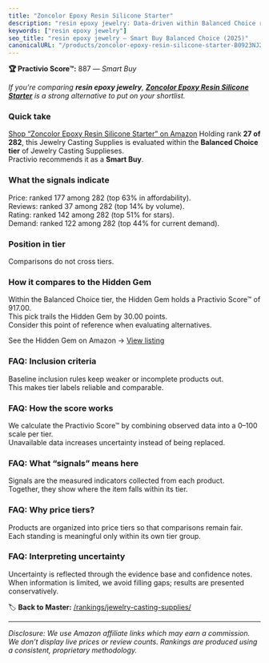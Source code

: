 ```yaml
---
title: "Zoncolor Epoxy Resin Silicone Starter"
description: "resin epoxy jewelry: Data-driven within Balanced Choice ranking using the Practivio Score™. Positioned by quality, value, demand, findability, momentum."
keywords: ["resin epoxy jewelry"]
seo_title: "resin epoxy jewelry — Smart Buy Balanced Choice (2025)"
canonicalURL: "/products/zoncolor-epoxy-resin-silicone-starter-B0923NJ2YM/"
---
```


**🏆 Practivio Score™:** 887 — _Smart Buy_


*If you're comparing **resin epoxy jewelry**, **[Zoncolor Epoxy Resin Silicone Starter](https://www.amazon.com/dp/B0923NJ2YM?tag=practivio-20)** is a strong alternative to put on your shortlist.*
### Quick take
[Shop “Zoncolor Epoxy Resin Silicone Starter” on Amazon](https://www.amazon.com/dp/B0923NJ2YM?tag=practivio-20)
Holding rank **27 of 282**, this Jewelry Casting Supplies is evaluated within the **Balanced Choice tier** of Jewelry Casting Supplieses.  
Practivio recommends it as a **Smart Buy**.

### What the signals indicate
Price: ranked 177 among 282 (top 63% in affordability).  
Reviews: ranked 37 among 282 (top 14% by volume).  
Rating: ranked 142 among 282 (top 51% for stars).  
Demand: ranked 122 among 282 (top 44% for current demand).

### Position in tier
Comparisons do not cross tiers.

### How it compares to the Hidden Gem
Within the Balanced Choice tier, the Hidden Gem holds a Practivio Score™ of 917.00.  
This pick trails the Hidden Gem by 30.00 points.  
Consider this point of reference when evaluating alternatives.  

See the Hidden Gem on Amazon → [View listing](https://www.amazon.com/dp/B078WP879G?tag=practivio-20)

### FAQ: Inclusion criteria
Baseline inclusion rules keep weaker or incomplete products out.  
This makes tier labels reliable and comparable.

### FAQ: How the score works
We calculate the Practivio Score™ by combining observed data into a 0–100 scale per tier.  
Unavailable data increases uncertainty instead of being replaced.

### FAQ: What “signals” means here
Signals are the measured indicators collected from each product.  
Together, they show where the item falls within its tier.

### FAQ: Why price tiers?
Products are organized into price tiers so that comparisons remain fair.  
Each standing is meaningful only within its own tier group.

### FAQ: Interpreting uncertainty
Uncertainty is reflected through the evidence base and confidence notes.  
When information is limited, we avoid filling gaps; results are presented conservatively.


🏷️ **Back to Master:** [/rankings/jewelry-casting-supplies/](/rankings/jewelry-casting-supplies/)

---
_Disclosure: We use Amazon affiliate links which may earn a commission. We don’t display live prices or review counts. Rankings are produced using a consistent, proprietary methodology._
